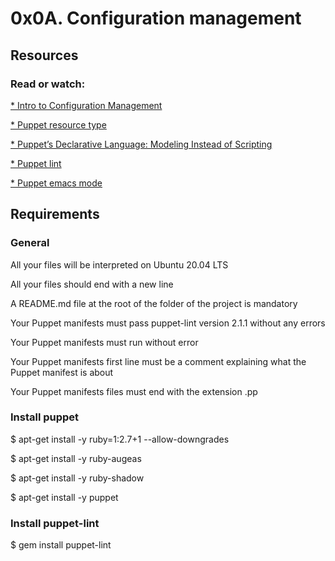 # 0x0A. Configuration management
## Resources
### Read or watch:

[* Intro to Configuration Management](https://www.digitalocean.com/community/tutorials/an-introduction-to-configuration-management)

[* Puppet resource type](https://www.puppet.com/docs/puppet/5.5/types/file.html)

[* Puppet’s Declarative Language: Modeling Instead of Scripting](https://www.puppet.com/blog)

[* Puppet lint](http://puppet-lint.com/)

[* Puppet emacs mode](https://github.com/voxpupuli/puppet-mode)
## Requirements
### General
All your files will be interpreted on Ubuntu 20.04 LTS

All your files should end with a new line

A README.md file at the root of the folder of the project is mandatory

Your Puppet manifests must pass puppet-lint version 2.1.1 without any errors

Your Puppet manifests must run without error

Your Puppet manifests first line must be a comment explaining what the Puppet manifest is about

Your Puppet manifests files must end with the extension .pp
### Install puppet
$ apt-get install -y ruby=1:2.7+1 --allow-downgrades

$ apt-get install -y ruby-augeas

$ apt-get install -y ruby-shadow

$ apt-get install -y puppet
### Install puppet-lint
$ gem install puppet-lint